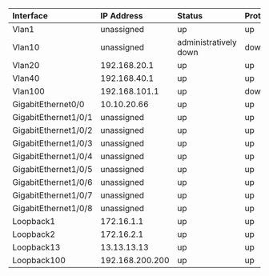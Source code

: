 | Interface | IP Address | Status | Protocol |
| :--- | :--- | :--- | :--- |
| Vlan1 | unassigned | up | up |
| Vlan10 | unassigned | administratively down | down |
| Vlan20 | 192.168.20.1 | up | up |
| Vlan40 | 192.168.40.1 | up | up |
| Vlan100 | 192.168.101.1 | up | down |
| GigabitEthernet0/0 | 10.10.20.66 | up | up |
| GigabitEthernet1/0/1 | unassigned | up | up |
| GigabitEthernet1/0/2 | unassigned | up | up |
| GigabitEthernet1/0/3 | unassigned | up | up |
| GigabitEthernet1/0/4 | unassigned | up | up |
| GigabitEthernet1/0/5 | unassigned | up | up |
| GigabitEthernet1/0/6 | unassigned | up | up |
| GigabitEthernet1/0/7 | unassigned | up | up |
| GigabitEthernet1/0/8 | unassigned | up | up |
| Loopback1 | 172.16.1.1 | up | up |
| Loopback2 | 172.16.2.1 | up | up |
| Loopback13 | 13.13.13.13 | up | up |
| Loopback100 | 192.168.200.200 | up | up |
